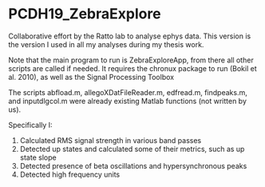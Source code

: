 # PCDH19_ZebraExplore
 
Collaborative effort by the Ratto lab to analyse ephys data. This version is the version I used in all my analyses during my thesis work.

Note that the main program to run is ZebraExploreApp, from there all other scripts are called if needed. It requires the chronux package to run (Bokil et al. 2010),
as well as the Signal Processing Toolbox

The scripts abfload.m, allegoXDatFileReader.m, edfread.m, findpeaks.m, and inputdlgcol.m were already existing Matlab functions (not written by us).

Specifically I:
1) Calculated RMS signal strength in various band passes
2) Detected up states and calculated some of their metrics, such as up state slope
3) Detected presence of beta oscillations and hypersynchronous peaks
4) Detected high frequency units